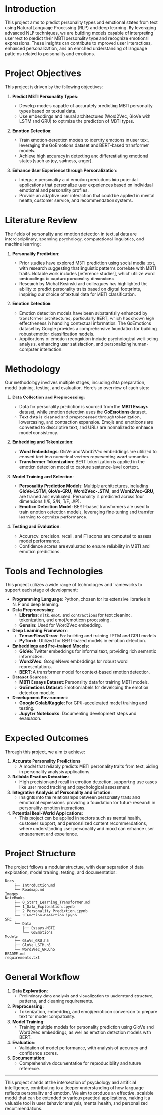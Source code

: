 # Introduction

This project aims to predict personality types and emotional states from text using Natural Language Processing (NLP) and deep learning. By leveraging advanced NLP techniques, we are building models capable of interpreting user text to predict their MBTI personality type and recognize emotional expressions. These insights can contribute to improved user interactions, enhanced personalization, and an enriched understanding of language patterns related to personality and emotions.

# Project Objectives

This project is driven by the following objectives:

1. **Predict MBTI Personality Types**:
    - Develop models capable of accurately predicting MBTI personality types based on textual data.
    - Use embeddings and neural architectures (Word2Vec, GloVe with LSTM and GRU) to optimize the prediction of MBTI types.

2. **Emotion Detection**:
    - Train emotion-detection models to identify emotions in user text, leveraging the GoEmotions dataset and BERT-based transformer models.
    - Achieve high accuracy in detecting and differentiating emotional states (such as joy, sadness, anger).

3. **Enhance User Experience through Personalization**:
    - Integrate personality and emotion predictions into potential applications that personalize user experiences based on individual emotional and personality profiles.
    - Provide an adaptive user interaction that could be applied in mental health, customer service, and recommendation systems.

# Literature Review

The fields of personality and emotion detection in textual data are interdisciplinary, spanning psychology, computational linguistics, and machine learning:

1. **Personality Prediction**:
    - Prior studies have explored MBTI prediction using social media text, with research suggesting that linguistic patterns correlate with MBTI traits. Notable work includes [reference studies], which utilize word embeddings to capture personality dimensions.
    - Research by Michal Kosinski and colleagues has highlighted the ability to predict personality traits based on digital footprints, inspiring our choice of textual data for MBTI classification.

2. **Emotion Detection**:
    - Emotion detection models have been substantially enhanced by transformer architectures, particularly BERT, which has shown high effectiveness in handling contextual information. The GoEmotions dataset by Google provides a comprehensive foundation for building robust emotion classification models.
    - Applications of emotion recognition include psychological well-being analysis, enhancing user satisfaction, and personalizing human-computer interaction.

# Methodology

Our methodology involves multiple stages, including data preparation, model training, testing, and evaluation. Here’s an overview of each step:

1. **Data Collection and Preprocessing**:
    - Data for personality prediction is sourced from the **MBTI Essays** dataset, while emotion detection uses the **GoEmotions** dataset.
    - Text data is cleaned and preprocessed through tokenization, lowercasing, and contraction expansion. Emojis and emoticons are converted to descriptive text, and URLs are normalized to enhance model consistency.

2. **Embedding and Tokenization**:
    - **Word Embeddings**: GloVe and Word2Vec embeddings are utilized to convert text into numerical vectors representing word semantics.
    - **Transformer Tokenization**: BERT tokenization is applied in the emotion detection model to capture sentence-level context.

3. **Model Training and Selection**:
    - **Personality Prediction Models**: Multiple architectures, including **GloVe-LSTM**, **GloVe-GRU**, **Word2Vec-LSTM**, and **Word2Vec-GRU**, are trained and evaluated. Personality is predicted across four dimensions (I/E, S/N, T/F, J/P).
    - **Emotion Detection Model**: BERT-based transformers are used to train emotion detection models, leveraging fine-tuning and transfer learning to optimize performance.

4. **Testing and Evaluation**:
    - Accuracy, precision, recall, and F1 scores are computed to assess model performance.
    - Confidence scores are evaluated to ensure reliability in MBTI and emotion predictions.

# Tools and Technologies

This project utilizes a wide range of technologies and frameworks to support each stage of development:

- **Programming Language**: Python, chosen for its extensive libraries in NLP and deep learning.
- **Data Preprocessing**:
    - **Libraries**: `nltk`, `emot`, and `contractions` for text cleaning, tokenization, and emoji/emoticon processing.
    - **Gensim**: Used for Word2Vec embedding.
- **Deep Learning Framework**: 
    - **TensorFlow/Keras**: For building and training LSTM and GRU models.
    - **PyTorch**: Utilized for BERT-based models in emotion detection.
- **Embeddings and Pre-trained Models**:
    - **GloVe**: Twitter embeddings for informal text, providing rich semantic information.
    - **Word2Vec**: GoogleNews embeddings for robust word representations.
    - **BERT**: A transformer model for context-based emotion detection.
- **Dataset Sources**:
    - **MBTI Essays Dataset**: Personality data for training MBTI models.
    - **GoEmotions Dataset**: Emotion labels for developing the emotion detection module.
- **Development Environment**: 
    - **Google Colab/Kaggle**: For GPU-accelerated model training and testing.
    - **Jupyter Notebooks**: Documenting development steps and evaluation.

# Expected Outcomes

Through this project, we aim to achieve:

1. **Accurate Personality Predictions**:
    - A model that reliably predicts MBTI personality traits from text, aiding in personality analysis applications.
2. **Reliable Emotion Detection**:
    - High precision and recall in emotion detection, supporting use cases like user mood tracking and psychological assessment.
3. **Integrative Analysis of Personality and Emotion**:
    - Insights into the relationships between personality traits and emotional expressions, providing a foundation for future research in personality-emotion interactions.
4. **Potential Real-World Applications**:
    - This project can be applied in sectors such as mental health, customer support, and personalized content recommendations, where understanding user personality and mood can enhance user engagement and experience.

# Project Structure

The project follows a modular structure, with clear separation of data exploration, model training, testing, and documentation:

```plaintext
Docs
    ├── Introduction.md
    └── Roadmap.md
Images
NoteBooks
    ├── 0_Start_Learning_Transformer.md
    ├── 1_Data_Exploration.ipynb
    ├── 2_Personality_Prediction.ipynb
    └── 3_Emotion-Detection.ipynb
SRC
    └── Data
        ├── Essays-MBTI
        └── GoEmotions
Models
    ├── GloVe_GRU.h5
    ├── GloVe_LSTM.h5
    └── Word2Vec_GRU.h5
README.md
requirements.txt
```

# General Workflow

1. **Data Exploration**:
   - Preliminary data analysis and visualization to understand structure, patterns, and cleaning requirements.
2. **Preprocessing**:
   - Tokenization, embedding, and emoji/emoticon conversion to prepare text for model compatibility.
3. **Model Training**:
   - Training multiple models for personality prediction using GloVe and Word2Vec embeddings, as well as emotion detection models with BERT.
4. **Evaluation**:
   - Validation of model performance, with analysis of accuracy and confidence scores.
5. **Documentation**:
   - Comprehensive documentation for reproducibility and future reference.

---

This project stands at the intersection of psychology and artificial intelligence, contributing to a deeper understanding of how language reflects personality and emotion. We aim to produce an effective, scalable model that can be extended to various practical applications, making it a valuable tool in user behavior analysis, mental health, and personalized recommendations.
